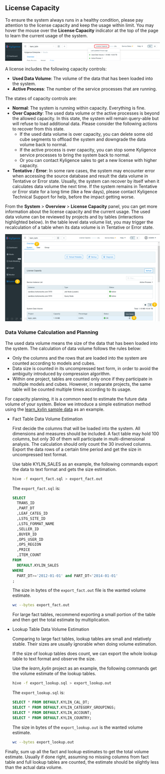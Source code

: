 ## License Capacity

To ensure the system always runs in a healthy condition, please pay attention to the license capacity and keep the usage within limit. You may hover the mouse over the **License Capacity** indicator at the top of the page to learn the current usage of the system.

![License Capacity](images/license_capacity_en.png)

A license includes the following capacity controls:

- **Used Data Volume**: The volume of the data that has been loaded into the system.
- **Active Process**: The number of the service processes that are running.

The states of capacity controls are:

- **Normal**: The system is running within capacity. Everything is fine.
- **Over Capacity**: The used data volume or the active processes is beyond the allowed capacity. In this state, the system will remain query-able but will refuse to load additional data. Please consider the following actions to recover from this state.
  - If the used data volume is over capacity, you can delete some old cube segments to offload the system and downgrade the data volume back to normal.
  - If the active process is over capacity, you can stop some Kyligence service processes to bring the system back to normal.
  - Or you can contact Kyligence sales to get a new license with higher capacity.
- **Tentative** / **Error**: In some rare cases, the system may encounter error when accessing the source database and result the data volume in Tentative or Error state. Usually, the system can recover by itself when it calculates data volume the next time. If the system remains in Tentative or Error state for a long time (like a few days), please contact Kyligence Technical Support for help, before the impact getting worse.

From the **System** > **Overview** > **License Capacity** panel, you can get more information about the license capacity and the current usage. The used data volume can be reviewed by projects and by tables (interactions highlighted below). In the table level data volume list, you may trigger the recalculation of a table when its data volume is in Tentative or Error state.

![License Capacity Details](images/license_capacity_details_en.png)




### Data Volume Calculation and Planning

The used data volume means the size of the data that has been loaded into the system. The calculation of data volume follows the rules below:

- Only the columns and the rows that are loaded into the system are counted according to models and cubes.
- Data size is counted in its uncompressed text form, in order to avoid the ambiguity introduced by compression algorithm.
- Within one project, tables are counted only once if they participate in multiple models and cubes. However, in separate projects, the same table will be counted multiple times according to its usage.

For capacity planning, it is a common need to estimate the future data volume of your system. Below we introduce a simple estimation method using the [learn_kylin sample data](../appendix/sample_dataset.en.md) as an example.

- Fact Table Data Volume Estimation

  First decide the columns that will be loaded into the system. All dimensions and measures should be included. A fact table may hold 100 columns, but only 30 of them will participate in multi-dimensional analysis. The calculation should only count the 30 involved columns. Export the data rows of a certain time period and get the size in uncompressed text format.

  Use table KYLIN_SALES as an example, the following commands export the data to text format and gets the size estimation.

  ```sh
  hive -f export_fact.sql > export_fact.out
  ```

  The `export_fact.sql` is:

  ```sql
  SELECT 
    TRANS_ID
    ,PART_DT
    ,LEAF_CATEG_ID
    ,LSTG_SITE_ID
    ,LSTG_FORMAT_NAME
    ,SELLER_ID
    ,BUYER_ID
    ,OPS_USER_ID
    ,OPS_REGION
    ,PRICE
    ,ITEM_COUNT
  FROM
    DEFAULT.KYLIN_SALES
  WHERE
    PART_DT>='2012-01-01' and PART_DT<'2014-01-01'
  ;
  ```

  The size in bytes of the `export_fact.out` file is the wanted volume estimate.

  ```sh
  wc --bytes export_fact.out
  ```

  For large fact tables, recommend exporting a small portion of the table and then get the total estimate by multiplication.

  

- Lookup Table Data Volume Estimation

  Comparing to large fact tables, lookup tables are small and relatively stable. Their sizes are usually ignorable when doing volume estimation.

  If  the size of lookup tables does count, we can export the whole lookup table to text format and observe the size.

  Use the *learn_kylin* project as an example, the following commands get the volume estimate of the lookup tables.

  ```sh
  hive -f export_lookup.sql > export_lookup.out
  ```

  The `export_lookup.sql` is:

  ```sql
  SELECT * FROM DEFAULT.KYLIN_CAL_DT;
  SELECT * FROM DEFAULT.KYLIN_CATEGORY_GROUPINGS;
  SELECT * FROM DEFAULT.KYLIN_ACCOUNT;
  SELECT * FROM DEFAULT.KYLIN_COUNTRY;
  ```
  
  The size in bytes of the `export_lookup.out` is the wanted volume estimate.

  ```sh
  wc --bytes export_lookup.out
  ```

  

Finally, sum up all the fact and lookup estimates to get the total volume estimate. Usually if done right, assuming no missing columns from fact table and full lookup tables are counted, the estimate should be slightly less than the actual data volume.

